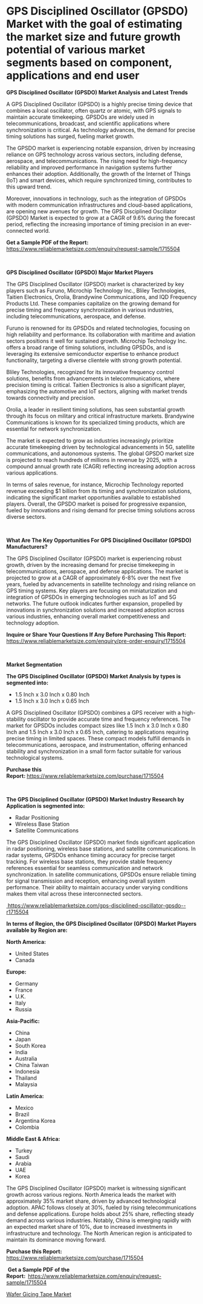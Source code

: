 <p><h1>GPS Disciplined Oscillator (GPSDO) Market with the goal of estimating the market size and future growth potential of various market segments based on component, applications and end user</h1></p><p><strong>GPS Disciplined Oscillator (GPSDO) Market Analysis and Latest Trends</strong></p>
<p><p>A GPS Disciplined Oscillator (GPSDO) is a highly precise timing device that combines a local oscillator, often quartz or atomic, with GPS signals to maintain accurate timekeeping. GPSDOs are widely used in telecommunications, broadcast, and scientific applications where synchronization is critical. As technology advances, the demand for precise timing solutions has surged, fueling market growth.</p><p>The GPSDO market is experiencing notable expansion, driven by increasing reliance on GPS technology across various sectors, including defense, aerospace, and telecommunications. The rising need for high-frequency reliability and improved performance in navigation systems further enhances their adoption. Additionally, the growth of the Internet of Things (IoT) and smart devices, which require synchronized timing, contributes to this upward trend.</p><p>Moreover, innovations in technology, such as the integration of GPSDOs with modern communication infrastructures and cloud-based applications, are opening new avenues for growth. The GPS Disciplined Oscillator (GPSDO) Market is expected to grow at a CAGR of 9.6% during the forecast period, reflecting the increasing importance of timing precision in an ever-connected world.</p></p>
<p><strong>Get a Sample PDF of the Report:&nbsp;</strong> <a href="https://www.reliablemarketsize.com/enquiry/request-sample/1715504?utm_campaign=3248&utm_medium=2&utm_source=Github&utm_content=ia&utm_term=28032025&utm_id=gps-disciplined-oscillator-gpsdo">https://www.reliablemarketsize.com/enquiry/request-sample/1715504</a></p>
<p>&nbsp;</p>
<p><strong>GPS Disciplined Oscillator (GPSDO) Major Market Players</strong></p>
<p><p>The GPS Disciplined Oscillator (GPSDO) market is characterized by key players such as Furuno, Microchip Technology Inc., Bliley Technologies, Taitien Electronics, Orolia, Brandywine Communications, and IQD Frequency Products Ltd. These companies capitalize on the growing demand for precise timing and frequency synchronization in various industries, including telecommunications, aerospace, and defense.</p><p>Furuno is renowned for its GPSDOs and related technologies, focusing on high reliability and performance. Its collaboration with maritime and aviation sectors positions it well for sustained growth. Microchip Technology Inc. offers a broad range of timing solutions, including GPSDOs, and is leveraging its extensive semiconductor expertise to enhance product functionality, targeting a diverse clientele with strong growth potential.</p><p>Bliley Technologies, recognized for its innovative frequency control solutions, benefits from advancements in telecommunications, where precision timing is critical. Taitien Electronics is also a significant player, emphasizing the automotive and IoT sectors, aligning with market trends towards connectivity and precision.</p><p>Orolia, a leader in resilient timing solutions, has seen substantial growth through its focus on military and critical infrastructure markets. Brandywine Communications is known for its specialized timing products, which are essential for network synchronization.</p><p>The market is expected to grow as industries increasingly prioritize accurate timekeeping driven by technological advancements in 5G, satellite communications, and autonomous systems. The global GPSDO market size is projected to reach hundreds of millions in revenue by 2025, with a compound annual growth rate (CAGR) reflecting increasing adoption across various applications.</p><p>In terms of sales revenue, for instance, Microchip Technology reported revenue exceeding $1 billion from its timing and synchronization solutions, indicating the significant market opportunities available to established players. Overall, the GPSDO market is poised for progressive expansion, fueled by innovations and rising demand for precise timing solutions across diverse sectors.</p></p>
<p>&nbsp;</p>
<p><strong>What Are The Key Opportunities For GPS Disciplined Oscillator (GPSDO) Manufacturers?</strong></p>
<p><p>The GPS Disciplined Oscillator (GPSDO) market is experiencing robust growth, driven by the increasing demand for precise timekeeping in telecommunications, aerospace, and defense applications. The market is projected to grow at a CAGR of approximately 6-8% over the next five years, fueled by advancements in satellite technology and rising reliance on GPS timing systems. Key players are focusing on miniaturization and integration of GPSDOs in emerging technologies such as IoT and 5G networks. The future outlook indicates further expansion, propelled by innovations in synchronization solutions and increased adoption across various industries, enhancing overall market competitiveness and technology adoption.</p></p>
<p><strong>Inquire or Share Your Questions If Any Before Purchasing This Report:</strong> <a href="https://www.reliablemarketsize.com/enquiry/pre-order-enquiry/1715504?utm_campaign=3248&utm_medium=2&utm_source=Github&utm_content=ia&utm_term=28032025&utm_id=gps-disciplined-oscillator-gpsdo">https://www.reliablemarketsize.com/enquiry/pre-order-enquiry/1715504</a></p>
<p>&nbsp;</p>
<p><strong>Market Segmentation</strong></p>
<p><strong>The GPS Disciplined Oscillator (GPSDO) Market Analysis by types is segmented into:</strong></p>
<p><ul><li>1.5 Inch x 3.0 Inch x 0.80 Inch</li><li>1.5 Inch x 3.0 Inch x 0.65 Inch</li></ul></p>
<p><p>A GPS Disciplined Oscillator (GPSDO) combines a GPS receiver with a high-stability oscillator to provide accurate time and frequency references. The market for GPSDOs includes compact sizes like 1.5 Inch x 3.0 Inch x 0.80 Inch and 1.5 Inch x 3.0 Inch x 0.65 Inch, catering to applications requiring precise timing in limited spaces. These compact models fulfill demands in telecommunications, aerospace, and instrumentation, offering enhanced stability and synchronization in a small form factor suitable for various technological systems.</p></p>
<p><strong>Purchase this Report:&nbsp;</strong><a href="https://www.reliablemarketsize.com/purchase/1715504?utm_campaign=3248&utm_medium=2&utm_source=Github&utm_content=ia&utm_term=28032025&utm_id=gps-disciplined-oscillator-gpsdo">https://www.reliablemarketsize.com/purchase/1715504</a></p>
<p>&nbsp;</p>
<p><strong>The GPS Disciplined Oscillator (GPSDO) Market Industry Research by Application is segmented into:</strong></p>
<p><ul><li>Radar Positioning</li><li>Wireless Base Station</li><li>Satellite Communications</li></ul></p>
<p><p>The GPS Disciplined Oscillator (GPSDO) market finds significant application in radar positioning, wireless base stations, and satellite communications. In radar systems, GPSDOs enhance timing accuracy for precise target tracking. For wireless base stations, they provide stable frequency references essential for seamless communication and network synchronization. In satellite communications, GPSDOs ensure reliable timing for signal transmission and reception, enhancing overall system performance. Their ability to maintain accuracy under varying conditions makes them vital across these interconnected sectors.</p></p>
<p><a href="https://www.reliablemarketsize.com/gps-disciplined-oscillator-gpsdo--r1715504?utm_campaign=3248&utm_medium=2&utm_source=Github&utm_content=ia&utm_term=28032025&utm_id=gps-disciplined-oscillator-gpsdo">&nbsp;https://www.reliablemarketsize.com/gps-disciplined-oscillator-gpsdo--r1715504</a></p>
<p><strong>In terms of Region, the GPS Disciplined Oscillator (GPSDO) Market Players available by Region are:</strong></p>
<p>
    <p> <strong> North America: </strong>
        <ul>
            <li>United States</li>
            <li>Canada</li>
        </ul>
        </p> 
    <p> <strong> Europe: </strong>
        <ul>
            <li>Germany</li>
            <li>France</li>
            <li>U.K.</li>
            <li>Italy</li>
            <li>Russia</li>
        </ul>
        </p> 
    <p> <strong> Asia-Pacific: </strong>
        <ul>
            <li>China</li>
            <li>Japan</li>
            <li>South Korea</li>
            <li>India</li>
            <li>Australia</li>
            <li>China Taiwan</li>
            <li>Indonesia</li>
            <li>Thailand</li>
            <li>Malaysia</li>
        </ul>
        </p> 
    <p> <strong> Latin America: </strong>
        <ul>
            <li>Mexico</li>
            <li>Brazil</li>
            <li>Argentina Korea</li>
            <li>Colombia</li>
        </ul>
        </p> 
    <p> <strong> Middle East & Africa: </strong>
        <ul>
            <li>Turkey</li>
            <li>Saudi</li>
            <li>Arabia</li>
            <li>UAE</li>
            <li>Korea</li>
        </ul>
    </p>
    </p>
<p><p>The GPS Disciplined Oscillator (GPSDO) market is witnessing significant growth across various regions. North America leads the market with approximately 35% market share, driven by advanced technological adoption. APAC follows closely at 30%, fueled by rising telecommunications and defense applications. Europe holds about 25% share, reflecting steady demand across various industries. Notably, China is emerging rapidly with an expected market share of 10%, due to increased investments in infrastructure and technology. The North American region is anticipated to maintain its dominance moving forward.</p></p>
<p><strong>Purchase this Report: </strong><a href="https://www.reliablemarketsize.com/purchase/1715504?utm_campaign=3248&utm_medium=2&utm_source=Github&utm_content=ia&utm_term=28032025&utm_id=gps-disciplined-oscillator-gpsdo">https://www.reliablemarketsize.com/purchase/1715504</a></p>
<p>&nbsp;<strong>Get a Sample PDF of the Report:&nbsp;&nbsp;</strong><a href="https://www.reliablemarketsize.com/enquiry/request-sample/1715504?utm_campaign=3248&utm_medium=2&utm_source=Github&utm_content=ia&utm_term=28032025&utm_id=gps-disciplined-oscillator-gpsdo">https://www.reliablemarketsize.com/enquiry/request-sample/1715504</a></p>
<p><strong></strong></p>
<p><p><a href="https://github.com/shamstirroc7/Market-Research-Report-List-1/blob/main/wafer-gicing-tape-market.md?utm_campaign=3248&utm_medium=2&utm_source=Github&utm_content=ia&utm_term=28032025&utm_id=gps-disciplined-oscillator-gpsdo">Wafer Gicing Tape Market</a></p></p>